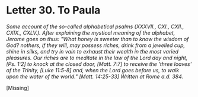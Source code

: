 <h1>Letter 30. To Paula</h1>

<p><i>Some account of the so-called alphabetical psalms (XXXVII., CXI., CXII., CXIX., CXLV.). After explaining the mystical meaning of the alphabet, Jerome goes on thus: "What honey is sweeter than to know the wisdom of God? nothers, if they will, may possess riches, drink from a jewelled cup, shine in silks, and try in vain to exhaust their wealth in the most varied pleasures. Our riches are to meditate in the law of the Lord day and night, [Ps. 1:2] to knock at the closed door, [Matt. 7:7] to receive the 'three loaves' of the Trinity, [Luke 11:5-8] and, when the Lord goes before us, to walk upon the water of the world." [Matt. 14:25-33] Written at Rome a.d. 384.</i></p>

[Missing]